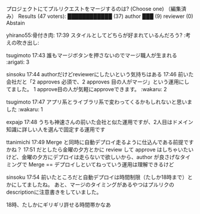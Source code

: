 プロジェクトにてプルリクエストをマージするのは? (Choose one) （編集済み） 
Results (47 voters):
████████████ (37) author
███ (9) reviewer
(0) Abstain

yhirano55:骨付き肉:  17:39
スタイルとしてどちらが好まれているんだろう? :考えの吹き出し:

tsugimoto  17:43
誰もマージボタンを押さないのでマージ職人が生まれる
:arigati:
3


sinsoku  17:44
authorだけどreviewerにしたいという気持ちはある
17:46
前いた会社だと「2 approves 必須で、2 approves 目の人がマージ」という運用にしてました。
1 approve目の人が気軽にapproveできます。
:wakaru:
2


tsugimoto  17:47
アプリ系とライブラリ系で変わってくるかもしれないと思いました
:wakaru:
1







expajp  17:48
うちも神速さんの前いた会社と似た運用ですが、2人目はドメイン知識に詳しい人を選んで固定する運用です

ttanimichi  17:49
Merge と同時に自動デプロイ走るように仕込んである前提ですかね？
17:51
だとしたら金曜の夕方とかに review して approve はしちゃいたいけど、金曜の夕方にデプロイは走らないで欲しいから、author が良さげなタイミングで Merge == デプロイしといてねっていう運用は理解できるけど

sinsoku  17:54
前いたところだと自動デプロイは時間制限（たしか18時まで）とかにしてましたね。
あと、マージのタイミングがあるやつはプルリクのdescriptionに注意書きをしていました。

18時、たしかにギリギリ許せる時間帯かなあ